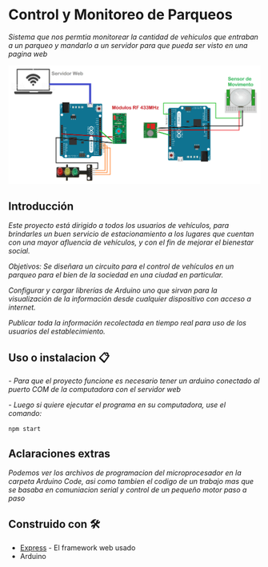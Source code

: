 # Control y Monitoreo de Parqueos

_Sistema que nos permtia monitorear la cantidad de vehiculos que entraban a un parqueo y mandarlo a un servidor para que pueda ser visto en una pagina web_

![](diagrama.png)

## Introducción

_Este proyecto está dirigido a todos los usuarios de vehículos, para brindarles un buen servicio de estacionamiento a los lugares que cuentan con una mayor afluencia de vehículos, y con el fin de mejorar el bienestar social._

_Objetivos:_
_Se diseñara un circuito para el control de vehículos en un parqueo para el bien de la sociedad en una ciudad en particular._

_Configurar y cargar librerías de Arduino uno que sirvan para la visualización de la información desde cualquier dispositivo con acceso a internet._

_Publicar toda la información recolectada en tiempo real para uso de los usuarios del establecimiento._

## Uso o instalacion 📋

_- Para que el proyecto funcione es necesario tener un arduino conectado al puerto COM de la computadora con el servidor web_

_- Luego si quiere ejecutar el programa en su computadora, use el comando:_


```
npm start
```

## Aclaraciones extras


_Podemos ver los archivos de programacion del microprocesador en la carpeta Arduino Code, asi como tambien el codigo de un trabajo mas que se basaba en comuniacion serial y control de un pequeño motor paso a paso_


## Construido con 🛠️
* [Express](https://expressjs.com/es/) - El framework web usado
* Arduino